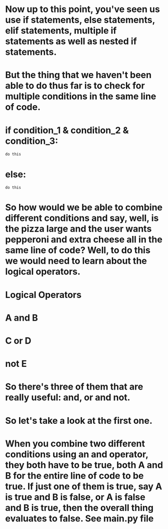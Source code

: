 # Now up to this point, you've seen us use if statements, else statements, elif statements, multiple if statements as well as nested if statements.
# But the thing that we haven't been able to do thus far is to check for multiple conditions in the same line of code.
# if condition_1 & condition_2 & condition_3:
    do this
# else:
    do this

# So how would we be able to combine different conditions and say, well, is the pizza large and the user wants pepperoni and extra cheese all in the same line of code? Well, to do this we would need to learn about the logical operators.

# Logical Operators
# A and B
# C or D
# not E

# So there's three of them that are really useful: and, or and not.

# So let's take a look at the first one.
# When you combine two different conditions using an and operator, they both have to be true, both A and B for the entire line of code to be true. If just one of them is true, say A is true and B is false, or A is false and B is true, then the overall thing evaluates to false. See main.py file
